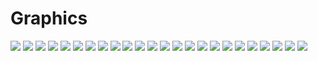 # Graphics
<img src="https://i.imgur.com/Bn1NOKq.jpeg" width="auto">
<img src="https://i.imgur.com/oqMEwdk.jpeg" width="auto">

<img src="https://i.imgur.com/OTtmfdL.jpeg" width="auto">
<img src="https://i.imgur.com/tl5uF0O.jpeg" width="auto">
<img src="https://i.imgur.com/asfVqi5.png" width="auto">

<img src="https://i.imgur.com/HY9pCFO.jpeg" width="auto">
<img src="https://i.imgur.com/9PG4HJC.jpeg" width="auto">

<img src="https://i.imgur.com/fHtWsnU.jpeg" width="auto">
<img src="https://i.imgur.com/KLFdwKR.jpeg" width="auto">

<img src="https://i.imgur.com/YoviYef.jpeg" width="auto">
<img src="https://i.imgur.com/uJZmINy.jpeg" width="auto">

<img src="https://i.imgur.com/9YTOaKy.jpeg" width="auto">
<img src="https://i.imgur.com/D8wehEh.jpeg" width="auto">

<img src="https://i.imgur.com/XVWWZiF.jpg" width="auto">
<img src="https://i.imgur.com/1KFkLeJ.jpg" width="auto">

<img src="https://i.imgur.com/ZFJLazO.jpg" width="auto">
<img src="https://i.imgur.com/2f5f6kA.jpg" width="auto">

<img src="https://i.imgur.com/0uNQxkr.jpg" width="auto">
<img src="https://i.imgur.com/3peLJTp.jpg" width="auto">

<img src="https://i.imgur.com/cJvkNsX.jpg" width="auto">
<img src="https://i.imgur.com/GmPrCid.jpg" width="auto">

<img src="https://i.imgur.com/HGoePlE.png" width="auto">
<img src="https://i.imgur.com/fsCKcnT.png" width="auto">

<img src="https://i.imgur.com/5DLYpj3.jpeg" width="auto">
